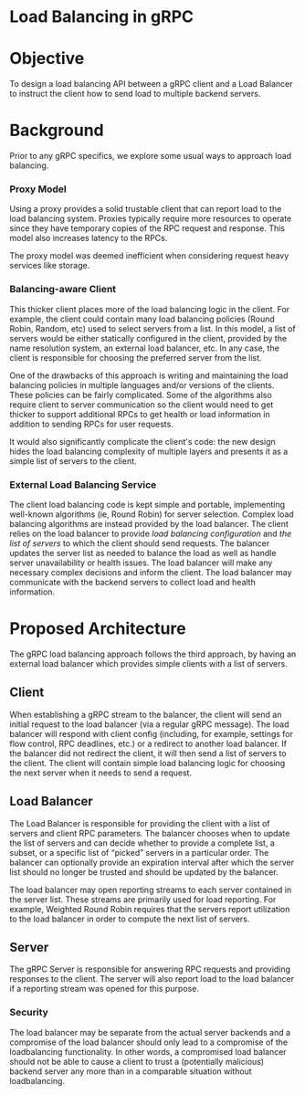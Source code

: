 Load Balancing in gRPC
=======================

# Objective

To design a load balancing API between a gRPC client and a Load Balancer to
instruct the client how to send load to multiple backend servers. 

# Background

Prior to any gRPC specifics, we explore some usual ways to approach load
balancing.

### Proxy Model

Using a proxy provides a solid trustable client that can report load to the load
balancing system. Proxies typically require more resources to operate since they
have temporary copies of the RPC request and response. This model also increases
latency to the RPCs.

The proxy model was deemed inefficient when considering request heavy services
like storage. 

### Balancing-aware Client

This thicker client places more of the load balancing logic in the client. For
example, the client could contain many load balancing policies (Round Robin,
Random, etc) used to select servers from a list. In this model, a list of
servers would be either statically configured in the client, provided by the
name resolution system, an external load balancer, etc. In any case, the client
is responsible for choosing the preferred server from the list. 

One of the drawbacks of this approach is writing and maintaining the load
balancing policies in multiple languages and/or versions of the clients. These
policies can be fairly complicated. Some of the algorithms also require client
to server communication so the client would need to get thicker to support
additional RPCs to get health or load information in addition to sending RPCs
for user requests.

It would also significantly complicate the client's code: the new design hides
the load balancing complexity of multiple layers and presents it as a simple
list of servers to the client.

### External Load Balancing Service

The client load balancing code is kept simple and portable, implementing
well-known algorithms (ie, Round Robin) for server selection.
Complex load balancing algorithms are instead provided by the load balancer. The
client relies on the load balancer to provide _load balancing configuration_ and
_the list of servers_ to which the client should send requests. The balancer
updates the server list as needed to balance the load as well as handle server
unavailability or health issues. The load balancer will make any necessary
complex decisions and inform the client. The load balancer may communicate with
the backend servers to collect load and health information.

# Proposed Architecture

The gRPC load balancing approach follows the third approach, by having an
external load balancer which provides simple clients with a list of servers.

## Client

When establishing a gRPC stream to the balancer, the client will send an initial
request to the load balancer (via a regular gRPC message). The load balancer
will respond with client config (including, for example, settings for flow
control, RPC deadlines, etc.) or a redirect to another load balancer. If the
balancer did not redirect the client, it will then send a list of servers to the
client. The client will contain simple load balancing logic for choosing the
next server when it needs to send a request.

## Load Balancer

The Load Balancer is responsible for providing the client with a list of servers
and client RPC parameters. The balancer chooses when to update the list of
servers and can decide whether to provide a complete list, a subset, or a
specific list of “picked” servers in a particular order. The balancer can
optionally provide an expiration interval after which the server list should no
longer be trusted and should be updated by the balancer.

The load balancer may open reporting streams to each server contained in the
server list. These streams are primarily used for load reporting. For example,
Weighted Round Robin requires that the servers report utilization to the load
balancer in order to compute the next list of servers.

## Server

The gRPC Server is responsible for answering RPC requests and providing
responses to the client. The server will also report load to the load balancer
if a reporting stream was opened for this purpose.

### Security 

The load balancer may be separate from the actual server backends and a
compromise of the load balancer should only lead to a compromise of the
loadbalancing functionality. In other words, a compromised load balancer should
not be able to cause a client to trust a (potentially malicious) backend server
any more than in a comparable situation without loadbalancing. 
